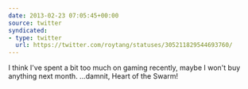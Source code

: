 ```yaml
---
date: 2013-02-23 07:05:45+00:00
source: twitter
syndicated:
- type: twitter
  url: https://twitter.com/roytang/statuses/305211829544693760/
---
```


I think I've spent a bit too much on gaming recently, maybe I won't buy anything next month. ...damnit, Heart of the Swarm!